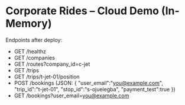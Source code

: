 # Corporate Rides – Cloud Demo (In-Memory)

Endpoints after deploy:
- GET /healthz
- GET /companies
- GET /routes?company_id=c-jet
- GET /trips
- GET /trips/t-jet-01/position
- POST /bookings  (JSON: { "user_email":"you@example.com", "trip_id":"t-jet-01", "stop_id":"s-ojuelegba", "payment_test":true })
- GET /bookings?user_email=you@example.com
